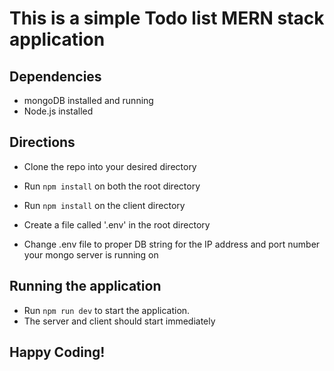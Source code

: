 # This is a simple Todo list MERN stack application

## Dependencies
* mongoDB installed and running
* Node.js installed

## Directions
* Clone the repo into your desired directory
* Run `npm install` on both the root directory
* Run `npm install` on the client directory

* Create a file called '.env' in the root directory
* Change .env file to proper DB string for the IP address and port number your mongo server is running on

## Running the application
* Run `npm run dev` to start the application.
* The server and client should start immediately

## Happy Coding!
